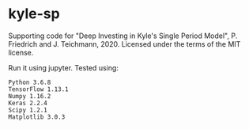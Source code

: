 # kyle-sp
Supporting code for "Deep Investing in Kyle's Single Period Model", P. Friedrich and J. Teichmann, 2020. Licensed under the terms of the MIT license.

Run it using jupyter. Tested using:

    Python 3.6.8
    TensorFlow 1.13.1
    Numpy 1.16.2
    Keras 2.2.4
    Scipy 1.2.1
    Matplotlib 3.0.3
